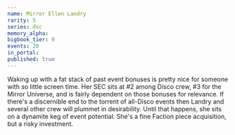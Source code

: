 ```yaml
---
name: Mirror Ellen Landry
rarity: 5
series: dsc
memory_alpha:
bigbook_tier: 9
events: 20
in_portal:
published: true
---
```


Waking up with a fat stack of past event bonuses is pretty nice for someone with so little screen time. Her SEC sits at #2 among Disco crew, #3 for the Mirror Universe, and is fairly dependent on those bonuses for relevance. If there's a discernible end to the torrent of all-Disco events then Landry and several other crew will plummet in desirability. Until that happens, she sits on a dynamite keg of event potential. She's a fine Faction piece acquisition, but a risky investment.

